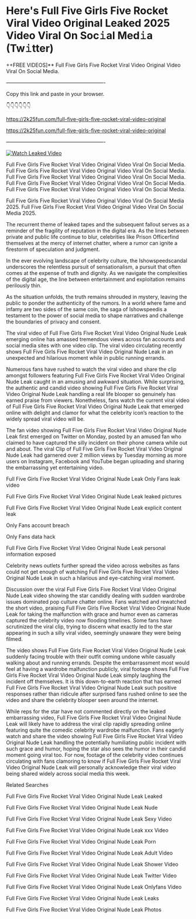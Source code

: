 # Here's Full Five Girls Five Rocket Viral Video Original Leaked 2025 Video Viral On Soc𝚒al Med𝚒a (Tw𝚒tter)

++FREE VIDEOS]** Full Five Girls Five Rocket Viral Video Original Video Viral On Social Media.

———————————————————-

Copy this link and paste in your browser.

👇👇👇👇👇👇

https://2k25fun.com/full-five-girls-five-rocket-viral-video-original

https://2k25fun.com/full-five-girls-five-rocket-viral-video-original

———————————————————-

[![Watch Leaked Video](https://miro.medium.com/v2/resize:fit:828/format:webp/1*cilzJN44JGOrTw9NJCrNHA.gif "Watch Leaked Video")](https://2k25fun.com/full-five-girls-five-rocket-viral-video-original)

Full Five Girls Five Rocket Viral Video Original Video Viral On Social Media. Full Five Girls Five Rocket Viral Video Original Video Viral On Social Media. Full Five Girls Five Rocket Viral Video Original Video Viral On Social Media. Full Five Girls Five Rocket Viral Video Original Video Viral On Social Media. Full Five Girls Five Rocket Viral Video Original Video Viral On Social Media.

Full Five Girls Five Rocket Viral Video Original Video Viral On Social Media 2025. Full Five Girls Five Rocket Viral Video Original Video Viral On Social Media 2025.

The recurrent theme of leaked tapes and the subsequent fallout serves as a reminder of the fragility of reputation in the digital era. As the lines between private and public life continue to blur, celebrities like Prison Officerfind themselves at the mercy of internet chatter, where a rumor can ignite a firestorm of speculation and judgment.

In the ever evolving landscape of celebrity culture, the Ishowspeedscandal underscores the relentless pursuit of sensationalism, a pursuit that often comes at the expense of truth and dignity. As we navigate the complexities of the digital age, the line between entertainment and exploitation remains perilously thin.

As the situation unfolds, the truth remains shrouded in mystery, leaving the public to ponder the authenticity of the rumors. In a world where fame and infamy are two sides of the same coin, the saga of Ishowspeedis a testament to the power of social media to shape narratives and challenge the boundaries of privacy and consent.

The viral video of Full Five Girls Five Rocket Viral Video Original Nude Leak emerging online has amassed tremendous views across fan accounts and social media sites with one video clip. The viral video circulating recently shows Full Five Girls Five Rocket Viral Video Original Nude Leak in an unexpected and hilarious moment while in public running errands.

Numerous fans have rushed to watch the viral video and share the clip amongst followers featuring Full Five Girls Five Rocket Viral Video Original Nude Leak caught in an amusing and awkward situation. While surprising, the authentic and candid video showing Full Five Girls Five Rocket Viral Video Original Nude Leak handling a real life blooper so genuinely has earned praise from viewers. Nonetheless, fans watch the current viral video of Full Five Girls Five Rocket Viral Video Original Nude Leak that emerged online with delight and clamor for what the celebrity icon’s reaction to the widely spread viral video will be.

The fan video showing Full Five Girls Five Rocket Viral Video Original Nude Leak first emerged on Twitter on Monday, posted by an amused fan who claimed to have captured the silly incident on their phone camera while out and about. The viral Clip of Full Five Girls Five Rocket Viral Video Original Nude Leak had garnered over 2 million views by Tuesday morning as more users on Instagram, Facebook and YouTube began uploading and sharing the embarrassing yet entertaining video.

Full Five Girls Five Rocket Viral Video Original Nude Leak Only Fans leak video

Full Five Girls Five Rocket Viral Video Original Nude Leak leaked pictures

Full Five Girls Five Rocket Viral Video Original Nude Leak explicit content leak

Only Fans account breach

Only Fans data hack

Full Five Girls Five Rocket Viral Video Original Nude Leak personal information exposed

Celebrity news outlets further spread the video across websites as fans could not get enough of watching Full Five Girls Five Rocket Viral Video Original Nude Leak in such a hilarious and eye-catching viral moment.

Discussion over the viral Full Five Girls Five Rocket Viral Video Original Nude Leak video showing the star candidly dealing with sudden wardrobe issues dominated pop culture chatter online. Fans watched and rewatched the short video, praising Full Five Girls Five Rocket Viral Video Original Nude Leak for taking the malfunction with grace and humor even as cameras captured the celebrity video now flooding timelines. Some fans have scrutinized the viral clip, trying to discern what exactly led to the star appearing in such a silly viral video, seemingly unaware they were being filmed.

The video shows Full Five Girls Five Rocket Viral Video Original Nude Leak suddenly facing trouble with their outfit coming undone while casually walking about and running errands. Despite the embarrassment most would feel at having a wardrobe malfunction publicly, viral footage shows Full Five Girls Five Rocket Viral Video Original Nude Leak simply laughing the incident off themselves. It is this down-to-earth reaction that has earned Full Five Girls Five Rocket Viral Video Original Nude Leak such positive responses rather than ridicule after surprised fans rushed online to see the video and share the celebrity blooper seen around the internet.

While reps for the star have not commented directly on the leaked embarrassing video, Full Five Girls Five Rocket Viral Video Original Nude Leak will likely have to address the viral clip rapidly spreading online featuring quite the comedic celebrity wardrobe malfunction. Fans eagerly watch and share the video showing Full Five Girls Five Rocket Viral Video Original Nude Leak handling the potentially humiliating public incident with such grace and humor, hoping the star also sees the humor in their candid moment going viral too. For now, footage of the celebrity video continues circulating with fans clamoring to know if Full Five Girls Five Rocket Viral Video Original Nude Leak will personally acknowledge their viral video being shared widely across social media this week.

Related Searches

Full Five Girls Five Rocket Viral Video Original Nude Leak Leaked

Full Five Girls Five Rocket Viral Video Original Nude Leak Nude

Full Five Girls Five Rocket Viral Video Original Nude Leak Sexy Video

Full Five Girls Five Rocket Viral Video Original Nude Leak xxx Video

Full Five Girls Five Rocket Viral Video Original Nude Leak Porn

Full Five Girls Five Rocket Viral Video Original Nude Leak Adult Video

Full Five Girls Five Rocket Viral Video Original Nude Leak Shower Video

Full Five Girls Five Rocket Viral Video Original Nude Leak Twitter Video

Full Five Girls Five Rocket Viral Video Original Nude Leak Onlyfans Video

Full Five Girls Five Rocket Viral Video Original Nude Leak Leaks

Full Five Girls Five Rocket Viral Video Original Nude Leak Photos